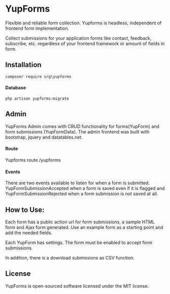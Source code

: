 # YupForms
Flexible and reliable form collection. Yupforms is headless, independent of frontend form implementation.

Collect submissions for your application forms like contact, feedback, subscribe, etc. regardless of your
frontend framework or amount of fields in form.
 
## Installation
`composer require srg\yupforms`

#### Database
`php artisan yupforms:migrate`

## Admin
YupForms Admin comes with CRUD functionality for forms(YupForm) and form submissions (YupFormData).
The admin frontend was built with bootstrap, jquery and datatables.net.

#### Route
Yupforms route /yupforms


#### Events
There are two events available to listen for when a form is submitted.  YupFormSubmissionAccepted when a form is 
saved even if it is flagged and YupFormSubmissionRejected when a form submission is not saved at all.

## How to Use:
Each form has a public action url for form submissions, a sample HTML form and Ajax form generated.
Use an example form as a starting point and add the needed fields.

Each YupForm has settings.  The form must be enabled to accept form submissions.

In addition, there is a download submissions as CSV function.

## License 
YupForms is open-sourced software licensed under the MIT license.
